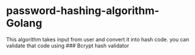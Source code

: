 # password-hashing-algorithm-Golang
This algorithm takes input from user and convert it into hash code.
you can validate that code using ### Bcrypt hash validator
